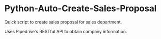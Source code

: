 # Python-Auto-Create-Sales-Proposal
Quick script to create sales proposal for sales department.

Uses Pipedrive's RESTful API to obtain company information.
